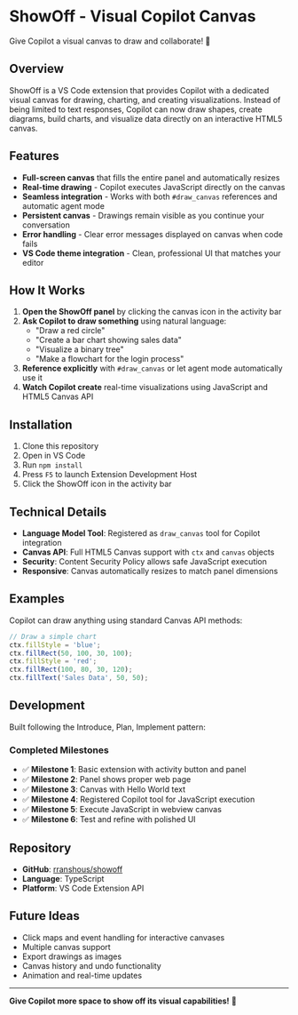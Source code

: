 # ShowOff - Visual Copilot Canvas

Give Copilot a visual canvas to draw and collaborate! 🎨

## Overview

ShowOff is a VS Code extension that provides Copilot with a dedicated visual canvas for drawing, charting, and creating visualizations. Instead of being limited to text responses, Copilot can now draw shapes, create diagrams, build charts, and visualize data directly on an interactive HTML5 canvas.

## Features

- **Full-screen canvas** that fills the entire panel and automatically resizes
- **Real-time drawing** - Copilot executes JavaScript directly on the canvas
- **Seamless integration** - Works with both `#draw_canvas` references and automatic agent mode
- **Persistent canvas** - Drawings remain visible as you continue your conversation
- **Error handling** - Clear error messages displayed on canvas when code fails
- **VS Code theme integration** - Clean, professional UI that matches your editor

## How It Works

1. **Open the ShowOff panel** by clicking the canvas icon in the activity bar
2. **Ask Copilot to draw something** using natural language:
   - "Draw a red circle"
   - "Create a bar chart showing sales data"
   - "Visualize a binary tree"
   - "Make a flowchart for the login process"
3. **Reference explicitly** with `#draw_canvas` or let agent mode automatically use it
4. **Watch Copilot create** real-time visualizations using JavaScript and HTML5 Canvas API

## Installation

1. Clone this repository
2. Open in VS Code
3. Run `npm install`
4. Press `F5` to launch Extension Development Host
5. Click the ShowOff icon in the activity bar

## Technical Details

- **Language Model Tool**: Registered as `draw_canvas` tool for Copilot integration
- **Canvas API**: Full HTML5 Canvas support with `ctx` and `canvas` objects
- **Security**: Content Security Policy allows safe JavaScript execution
- **Responsive**: Canvas automatically resizes to match panel dimensions

## Examples

Copilot can draw anything using standard Canvas API methods:

```javascript
// Draw a simple chart
ctx.fillStyle = 'blue';
ctx.fillRect(50, 100, 30, 100);
ctx.fillStyle = 'red';
ctx.fillRect(100, 80, 30, 120);
ctx.fillText('Sales Data', 50, 50);
```

## Development

Built following the Introduce, Plan, Implement pattern:

### Completed Milestones
- ✅ **Milestone 1**: Basic extension with activity button and panel
- ✅ **Milestone 2**: Panel shows proper web page
- ✅ **Milestone 3**: Canvas with Hello World text
- ✅ **Milestone 4**: Registered Copilot tool for JavaScript execution
- ✅ **Milestone 5**: Execute JavaScript in webview canvas
- ✅ **Milestone 6**: Test and refine with polished UI

## Repository

- **GitHub**: [rranshous/showoff](https://github.com/rranshous/showoff)
- **Language**: TypeScript
- **Platform**: VS Code Extension API

## Future Ideas

- Click maps and event handling for interactive canvases
- Multiple canvas support
- Export drawings as images
- Canvas history and undo functionality
- Animation and real-time updates

---

**Give Copilot more space to show off its visual capabilities!** 🚀